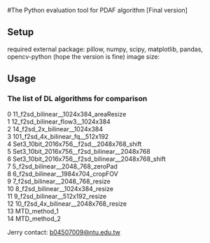 #The Python evaluation tool for PDAF algorithm [Final version]
## Setup
required external package: pillow, numpy, scipy, matplotlib, pandas, opencv-python (hope the version is fine)
image size: 

## Usage

### The list of DL algorithms for comparison
0 11_f2sd_bilinear__1024x384_areaResize<br>
1 12_f2sd_bilinear_flow3__1024x384<br>
2 14_f2sd_2x_bilinear__1024x384<br>
3 101_f2sd_4x_bilinear_fq__512x192<br>
4 Set3_10bit_2016x756__f2sd__2048x768_shift<br>
5 Set3_10bit_2016x756__f2sd_bilinear__2048x768<br>
6 Set3_10bit_2016x756__f2sd_bilinear__2048x768_shift<br>
7 5_f2sd_bilinear__2048_768_zeroPad<br>
8 6_f2sd_bilinear__1984x704_cropFOV<br>
9 7_f2sd_bilinear__2048_768_resize<br>
10 8_f2sd_bilinear__1024x384_resize<br>
11 9_f2sd_bilinear__512x192_resize<br>
12 10_f2sd_4x_bilinear__2048x768_resize<br>
13 MTD_method_1<br>
14 MTD_method_2<br>

Jerry 
contact: b04507009@ntu.edu.tw